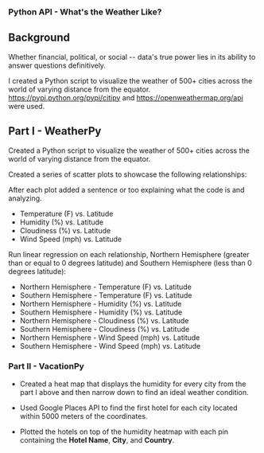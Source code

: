 ### Python API - What's the Weather Like?

## Background

Whether financial, political, or social -- data's true power lies in its ability to answer questions definitively. 

I created a Python script to visualize the weather of 500+ cities across the world of varying distance from the equator. https://pypi.python.org/pypi/citipy and https://openweathermap.org/api
were used.

## Part I - WeatherPy

Created a Python script to visualize the weather of 500+ cities across the world of varying distance from the equator. 

Created a series of scatter plots to showcase the following relationships:

After each plot added a sentence or too explaining what the code is and analyzing.


* Temperature (F) vs. Latitude
* Humidity (%) vs. Latitude
* Cloudiness (%) vs. Latitude
* Wind Speed (mph) vs. Latitude

Run linear regression on each relationship, Northern Hemisphere (greater than or equal to 0 degrees latitude) and Southern Hemisphere (less than 0 degrees latitude):

* Northern Hemisphere - Temperature (F) vs. Latitude
* Southern Hemisphere - Temperature (F) vs. Latitude
* Northern Hemisphere - Humidity (%) vs. Latitude
* Southern Hemisphere - Humidity (%) vs. Latitude
* Northern Hemisphere - Cloudiness (%) vs. Latitude
* Southern Hemisphere - Cloudiness (%) vs. Latitude
* Northern Hemisphere - Wind Speed (mph) vs. Latitude
* Southern Hemisphere - Wind Speed (mph) vs. Latitude

### Part II - VacationPy

* Created a heat map that displays the humidity for every city from the part I above and then narrow down to find an ideal weather condition. 
* Used Google Places API to find the first hotel for each city located within 5000 meters of the coordinates.

* Plotted the hotels on top of the humidity heatmap with each pin containing the **Hotel Name**, **City**, and **Country**.

 
